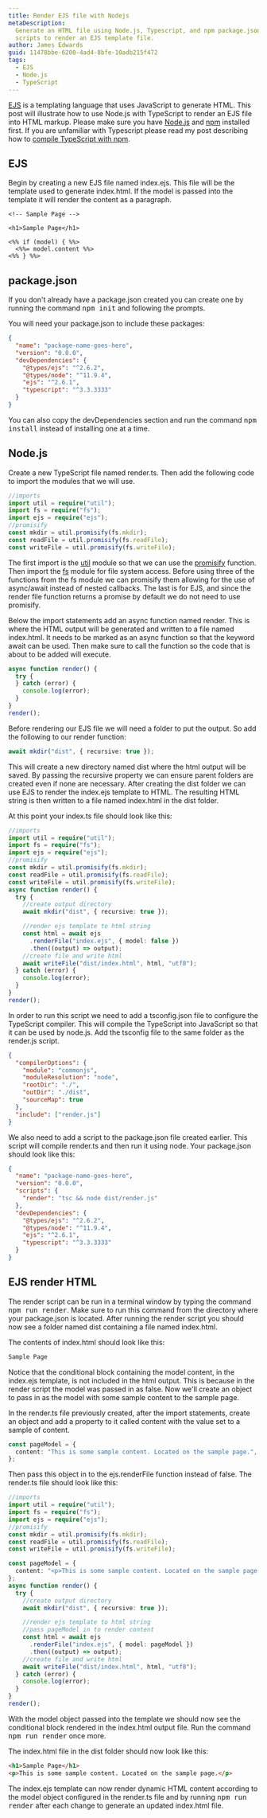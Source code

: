 ```yaml
---
title: Render EJS file with Nodejs
metaDescription:
  Generate an HTML file using Node.js, Typescript, and npm package.json
  scripts to render an EJS template file.
author: James Edwards
guid: 11478bbe-6200-4ad4-8bfe-10adb215f472
tags:
  - EJS
  - Node.js
  - TypeScript
---
```


[EJS](https://ejs.co/) is a templating language that uses JavaScript to generate
HTML. This post will illustrate how to use Node.js with TypeScript to render an
EJS file into HTML markup. Please make sure you have
[Node.js](https://nodejs.org/en/) and
[npm](https://docs.npmjs.com/downloading-and-installing-node-js-and-npm)
installed first. If you are unfamiliar with Typescript please read my post
describing how to [compile TypeScript with npm](/npm-compile-typescript/).

## EJS

Begin by creating a new EJS file named index.ejs. This file will be the template
used to generate index.html. If the model is passed into the template it will
render the content as a paragraph.

```ejs
<!-- Sample Page -->

<h1>Sample Page</h1>

<%% if (model) { %%>
  <%%= model.content %%>
<%% } %%>
```

## package.json

If you don't already have a package.json created you can create one by running
the command <kbd>npm init</kbd> and following the prompts.

You will need your package.json to include these packages:

```json
{
  "name": "package-name-goes-here",
  "version": "0.0.0",
  "devDependencies": {
    "@types/ejs": "^2.6.2",
    "@types/node": "^11.9.4",
    "ejs": "^2.6.1",
    "typescript": "^3.3.3333"
  }
}
```

You can also copy the devDependencies section and run the command <kbd>npm
install</kbd> instead of installing one at a time.

## Node.js

Create a new TypeScript file named render.ts. Then add the following code to
import the modules that we will use.

```typescript
//imports
import util = require("util");
import fs = require("fs");
import ejs = require("ejs");
//promisify
const mkdir = util.promisify(fs.mkdir);
const readFile = util.promisify(fs.readFile);
const writeFile = util.promisify(fs.writeFile);
```

The first import is the [util](https://nodejs.org/api/util.html) module so that
we can use the
[promisify](https://nodejs.org/dist/latest-v8.x/docs/api/util.html#util_util_promisify_original)
function. Then import the [fs](https://nodejs.org/api/util.html) module for file
system access. Before using three of the functions from the fs module we can
promisify them allowing for the use of async/await instead of nested callbacks.
The last is for EJS, and since the render file function returns a promise by
default we do not need to use promisify.

Below the import statements add an async function named render. This is where
the HTML output will be generated and written to a file named index.html. It
needs to be marked as an async function so that the keyword await can be used.
Then make sure to call the function so the code that is about to be added will
execute.

```typescript
async function render() {
  try {
  } catch (error) {
    console.log(error);
  }
}
render();
```

Before rendering our EJS file we will need a folder to put the output. So add
the following to our render function:

```typescript
await mkdir("dist", { recursive: true });
```

This will create a new directory named dist where the html output will be saved.
By passing the recursive property we can ensure parent folders are created even
if none are necessary. After creating the dist folder we can use EJS to render
the index.ejs template to HTML. The resulting HTML string is then written to a
file named index.html in the dist folder.

At this point your index.ts file should look like this:

```typescript
//imports
import util = require("util");
import fs = require("fs");
import ejs = require("ejs");
//promisify
const mkdir = util.promisify(fs.mkdir);
const readFile = util.promisify(fs.readFile);
const writeFile = util.promisify(fs.writeFile);
async function render() {
  try {
    //create output directory
    await mkdir("dist", { recursive: true });

    //render ejs template to html string
    const html = await ejs
      .renderFile("index.ejs", { model: false })
      .then((output) => output);
    //create file and write html
    await writeFile("dist/index.html", html, "utf8");
  } catch (error) {
    console.log(error);
  }
}
render();
```

In order to run this script we need to add a tsconfig.json file to configure the
TypeScript compiler. This will compile the TypeScript into JavaScript so that it
can be used by node.js. Add the tsconfig file to the same folder as the
render.js script.

```json
{
  "compilerOptions": {
    "module": "commonjs",
    "moduleResolution": "node",
    "rootDir": "./",
    "outDir": "./dist",
    "sourceMap": true
  },
  "include": ["render.js"]
}
```

We also need to add a script to the package.json file created earlier. This
script will compile render.ts and then run it using node. Your package.json
should look like this:

```json
{
  "name": "package-name-goes-here",
  "version": "0.0.0",
  "scripts": {
    "render": "tsc && node dist/render.js"
  },
  "devDependencies": {
    "@types/ejs": "^2.6.2",
    "@types/node": "^11.9.4",
    "ejs": "^2.6.1",
    "typescript": "^3.3.3333"
  }
}
```

## EJS render HTML

The render script can be run in a terminal window by typing the command <kbd>npm
run render</kbd>. Make sure to run this command from the directory where your
package.json is located. After running the render script you should now see a
folder named dist containing a file named index.html.

The contents of index.html should look like this:

```html
Sample Page
```

Notice that the conditional block containing the model content, in the index.ejs
template, is not included in the html output. This is because in the render
script the model was passed in as false. Now we'll create an object to pass in
as the model with some sample content to the sample page.

In the render.ts file previously created, after the import statements, create an
object and add a property to it called content with the value set to a sample of
content.

```typescript
const pageModel = {
  content: "This is some sample content. Located on the sample page.",
};
```

Then pass this object in to the ejs.renderFile function instead of false. The
render.ts file should look like this:

```typescript
//imports
import util = require("util");
import fs = require("fs");
import ejs = require("ejs");
//promisify
const mkdir = util.promisify(fs.mkdir);
const readFile = util.promisify(fs.readFile);
const writeFile = util.promisify(fs.writeFile);

const pageModel = {
  content: "<p>This is some sample content. Located on the sample page.</p>",
};
async function render() {
  try {
    //create output directory
    await mkdir("dist", { recursive: true });

    //render ejs template to html string
    //pass pageModel in to render content
    const html = await ejs
      .renderFile("index.ejs", { model: pageModel })
      .then((output) => output);
    //create file and write html
    await writeFile("dist/index.html", html, "utf8");
  } catch (error) {
    console.log(error);
  }
}
render();
```

With the model object passed into the template we should now see the conditional
block rendered in the index.html output file. Run the command <kbd>npm run
render</kbd> once more.

The index.html file in the dist folder should now look like this:

```html
<h1>Sample Page</h1>
<p>This is some sample content. Located on the sample page.</p>
```

The index.ejs template can now render dynamic HTML content according to the
model object configured in the render.ts file and by running <kbd>npm run
render</kbd> after each change to generate an updated index.html file.
